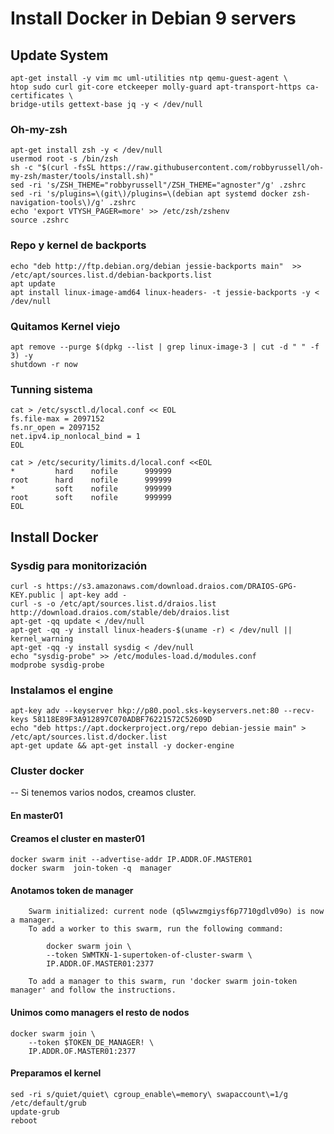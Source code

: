 # Install Docker in Debian 9 servers
## Update System
```
apt-get install -y vim mc uml-utilities ntp qemu-guest-agent \
htop sudo curl git-core etckeeper molly-guard apt-transport-https ca-certificates \
bridge-utils gettext-base jq -y < /dev/null
```
### Oh-my-zsh

```
apt-get install zsh -y < /dev/null
usermod root -s /bin/zsh
sh -c "$(curl -fsSL https://raw.githubusercontent.com/robbyrussell/oh-my-zsh/master/tools/install.sh)"
sed -ri 's/ZSH_THEME="robbyrussell"/ZSH_THEME="agnoster"/g' .zshrc
sed -ri 's/plugins=\(git\)/plugins=\(debian apt systemd docker zsh-navigation-tools\)/g' .zshrc
echo 'export VTYSH_PAGER=more' >> /etc/zsh/zshenv
source .zshrc
```

### Repo y kernel de backports

```
echo "deb http://ftp.debian.org/debian jessie-backports main"  >> /etc/apt/sources.list.d/debian-backports.list
apt update
apt install linux-image-amd64 linux-headers- -t jessie-backports -y < /dev/null
```

### Quitamos Kernel viejo

```
apt remove --purge $(dpkg --list | grep linux-image-3 | cut -d " " -f 3) -y
shutdown -r now
```

### Tunning sistema

```
cat > /etc/sysctl.d/local.conf << EOL
fs.file-max = 2097152
fs.nr_open = 2097152
net.ipv4.ip_nonlocal_bind = 1
EOL

cat > /etc/security/limits.d/local.conf <<EOL
*         hard    nofile      999999
root      hard    nofile      999999
*         soft    nofile      999999
root      soft    nofile      999999
EOL

```

## Install Docker
### Sysdig para monitorización

```
curl -s https://s3.amazonaws.com/download.draios.com/DRAIOS-GPG-KEY.public | apt-key add -
curl -s -o /etc/apt/sources.list.d/draios.list http://download.draios.com/stable/deb/draios.list
apt-get -qq update < /dev/null
apt-get -qq -y install linux-headers-$(uname -r) < /dev/null || kernel_warning
apt-get -qq -y install sysdig < /dev/null
echo "sysdig-probe" >> /etc/modules-load.d/modules.conf
modprobe sysdig-probe
```

### Instalamos el engine

```
apt-key adv --keyserver hkp://p80.pool.sks-keyservers.net:80 --recv-keys 58118E89F3A912897C070ADBF76221572C52609D
echo "deb https://apt.dockerproject.org/repo debian-jessie main" > /etc/apt/sources.list.d/docker.list
apt-get update && apt-get install -y docker-engine
```

### Cluster docker

-- Si tenemos varios nodos, creamos cluster.

#### En master01
#### Creamos el cluster en master01

```
docker swarm init --advertise-addr IP.ADDR.OF.MASTER01
docker swarm  join-token -q  manager
```
#### Anotamos token de manager

```
	Swarm initialized: current node (q5lwwzmgiysf6p7710gdlv09o) is now a manager.
	To add a worker to this swarm, run the following command:

	    docker swarm join \
	    --token SWMTKN-1-supertoken-of-cluster-swarm \
	    IP.ADDR.OF.MASTER01:2377

	To add a manager to this swarm, run 'docker swarm join-token manager' and follow the instructions.
```

#### Unimos como managers el resto de nodos

```
docker swarm join \
    --token $TOKEN_DE_MANAGER! \
    IP.ADDR.OF.MASTER01:2377
```

#### Preparamos el kernel

```
sed -ri s/quiet/quiet\ cgroup_enable\=memory\ swapaccount\=1/g /etc/default/grub
update-grub
reboot
```
